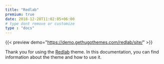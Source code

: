 ```yaml
---
title: "Redlab"
premium: true
date: 2018-12-28T11:02:05+06:00 
# type dont remove or customize
type : "docs"
---
```


{{< preview demo="https://demo.gethugothemes.com/redlab/site/" >}}

Thank you for using the [Redlab](https://gethugothemes.com/themes/redlab/) theme. In this documentation, you can find information about the theme and how to use it.